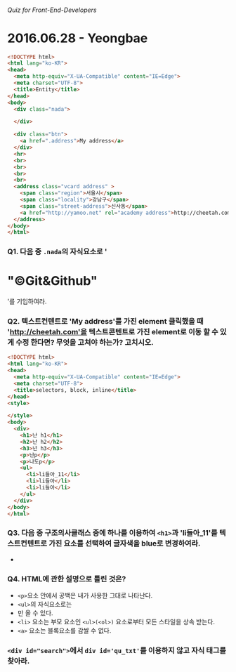 ###### Quiz for Front-End-Developers

# 2016.06.28 - Yeongbae


```html
<!DOCTYPE html>
<html lang="ko-KR">
<head>
  <meta http-equiv="X-UA-Compatible" content="IE=Edge">
  <meta charset="UTF-8">
  <title>Entity</title>
</head>
<body>
  <div class="nada">

  </div>

  <div class="btn">
    <a href=".address">My address</a>
  </div>
  <hr>
  <br>
  <br>
  <br>
  <br>
  <address class="vcard address" >
    <span class="region">서울시</span>
    <span class="locality">강남구</span>
    <span class="street-address">신사동</span>
    <a href="http://yamoo.net" rel="academy address">http://cheetah.com</a>
  </address>
</body>
</html>
```
### Q1. 다음 중 `.nada`의 자식요소로 ' <h1> "©Git&Github" </h1>  '를 기입하여라.


### Q2. 텍스트컨텐트로 'My address'를 가진 element 클릭했을 때 'http://cheetah.com'을 텍스트콘텐트로 가진 element로 이동 할 수 있게 수정 한다면? 무엇을 고쳐야 하는가? 고치시오.


```html
<!DOCTYPE html>
<html lang="ko-KR">
<head>
  <meta http-equiv="X-UA-Compatible" content="IE=Edge">
  <meta charset="UTF-8">
  <title>selectors, block, inline</title>
</head>
<style>

</style>
<body>
  <div>
    <h1>난 h1</h1>
    <h2>난 h2</h2>
    <h3>넌 h3</h3>
    <p>난p</p>
    <p>나도p</p>
    <ul>
      <li>li들아_11</li>
      <li>li들아</li>
      <li>li들아</li>
    </ul>
  </div>
</body>
</html>
```

### Q3. 다음 중 구조의사클래스 중에 하나를 이용하여 `<h1>`과 'li들아_11'를 텍스트컨텐트로 가진 요소를 선택하여 글자색을 blue로 변경하여라.
-

### Q4. HTML에 관한 설명으로 틀린 것은?
- `<p>`요소 안에서 공백은 내가 사용한 그대로 나타난다.
- `<ul>`의 자식요소로는 <li>만 올 수 있다.
- `<li>` 요소는 부모 요소인 `<ul>(<ol>)` 요소로부터 모든 스타일을 상속 받는다.
- `<a>` 요소는 블록요소를 감쌀 수 없다.

### `<div id="search">`에서 `div id='qu_txt'`를 이용하지 않고 자식 태그를 찾아라.
